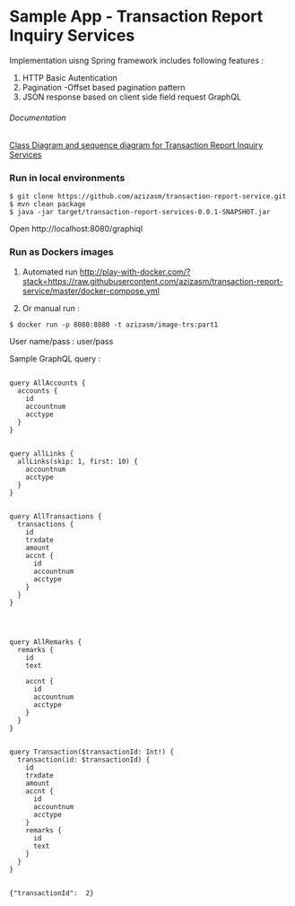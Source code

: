 

# Sample App - Transaction Report Inquiry Services

Implementation uisng Spring framework  includes following features :

1. HTTP Basic Autentication
1. Pagination -Offset based pagination pattern
1. JSON response based on client side field request GraphQL

###### Documentation
[Class  Diagram and sequence diagram for Transaction Report Inquiry Services](docs/README.md)

### Run in local environments 
```
$ git clone https://github.com/azizasm/transaction-report-service.git
$ mvn clean package
$ java -jar target/transaction-report-services-0.0.1-SNAPSHOT.jar
```
Open http://localhost:8080/graphiql 

### Run as Dockers images

1. Automated run <http://play-with-docker.com/?stack=https://raw.githubusercontent.com/azizasm/transaction-report-service/master/docker-compose.yml>

2. Or manual run :  
```
$ docker run -p 8080:8080 -t azizasm/image-trs:part1
```


User name/pass : user/pass


Sample GraphQL query : 

```

query AllAccounts {
  accounts {
    id
    accountnum
    acctype
  }
}


query allLinks {
  allLinks(skip: 1, first: 10) {
    accountnum
    acctype
  }
}


query AllTransactions {
  transactions {
    id
    trxdate
    amount
    accnt {
      id
      accountnum
      acctype
    }
  }
}




query AllRemarks {
  remarks {
    id
    text
    
    accnt {
      id
      accountnum
      acctype
    }
  }
}


query Transaction($transactionId: Int!) {
  transaction(id: $transactionId) {
    id
    trxdate
    amount
    accnt {
      id
      accountnum
      acctype
    }
    remarks {
      id
      text
    }
  }
}


{"transactionId":  2}
```

